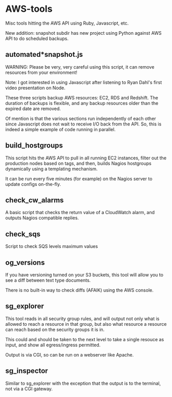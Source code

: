 # AWS-tools

Misc tools hitting the AWS API using Ruby, Javascript, etc. 

New addition: snapshot subdir has new project using Python against AWS API to do scheduled backups.

## automated*snapshot.js

WARNING: Please be very, very careful using this script, it can remove resources from your environment!

Note: I got interested in using Javascript after listening to Ryan Dahl's first video presentation on Node.

These three scripts backup AWS resources: EC2, RDS and Redshift. The duration of backups is flexible, and any backup resources older than the expired date are removed.

Of mention is that the various sections run independently of each other since Javascript does not wait to receive I/O back from the API. So, this is indeed a simple example of code running in parallel.

## build_hostgroups

This script hits the AWS API to pull in all running EC2 instances, filter out the production nodes based on tags, and then, builds Nagios hostgroups dynamically using a templating mechanism.

It can be run every five minutes (for example) on the Nagios server to update configs on-the-fly.

## check_cw_alarms

A basic script that checks the return value of a CloudWatch alarm, and outputs Nagios compatible replies.

## check_sqs

Script to check SQS levels maximum values

## og_versions

If you have versioning turned on your S3 buckets, this tool will allow you to see a diff between text type documents.

There is no built-in way to check diffs (AFAIK) using the AWS console.

## sg_explorer

This tool reads in all security group rules, and will output not only what is allowed to reach a resource in that group, but also what resource a resource can reach based on the security groups it is in.

This could and should be taken to the next level to take a single resouce as input, and show all egress/ingress permitted.

Output is via CGI, so can be run on a webserver like Apache.

## sg_inspector

Similar to sg_explorer with the exception that the output is to the terminal, not via a CGI gateway.
